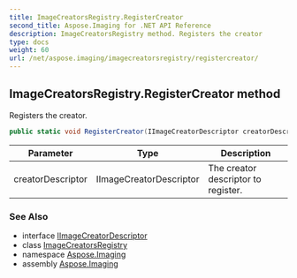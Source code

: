 ```yaml
---
title: ImageCreatorsRegistry.RegisterCreator
second_title: Aspose.Imaging for .NET API Reference
description: ImageCreatorsRegistry method. Registers the creator
type: docs
weight: 60
url: /net/aspose.imaging/imagecreatorsregistry/registercreator/
---
```

## ImageCreatorsRegistry.RegisterCreator method

Registers the creator.

```csharp
public static void RegisterCreator(IImageCreatorDescriptor creatorDescriptor)
```

| Parameter | Type | Description |
| --- | --- | --- |
| creatorDescriptor | IImageCreatorDescriptor | The creator descriptor to register. |

### See Also

* interface [IImageCreatorDescriptor](../../iimagecreatordescriptor/)
* class [ImageCreatorsRegistry](../)
* namespace [Aspose.Imaging](../../imagecreatorsregistry/)
* assembly [Aspose.Imaging](../../../)


